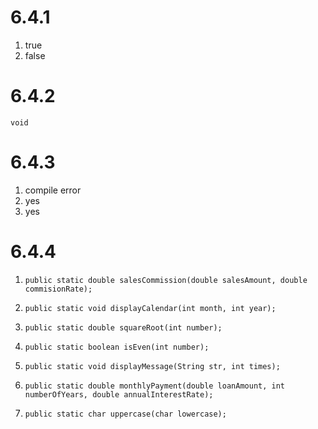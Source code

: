 # 6.4.1

1. true
2. false

# 6.4.2

`void`

# 6.4.3

1. compile error
2. yes
3. yes

# 6.4.4

1. ```
   public static double salesCommission(double salesAmount, double commisionRate);
   ```

2. ```
   public static void displayCalendar(int month, int year);
   ```

3. ```
   public static double squareRoot(int number);
   ```

4. ```
   public static boolean isEven(int number);
   ```

5. ```
   public static void displayMessage(String str, int times);
   ```

6. ```
   public static double monthlyPayment(double loanAmount, int numberOfYears, double annualInterestRate);
   ```

7. ```
   public static char uppercase(char lowercase);
   ```

   